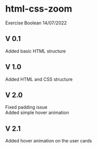 # html-css-zoom

Exercise Boolean 14/07/2022

## V 0.1

Added basic HTML structure

## V 1.0

Added HTML and CSS structure

## V 2.0

Fixed padding issue  
Added simple hover animation

## V 2.1

Added hover animation on the user cards